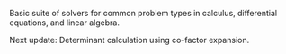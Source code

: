 Basic suite of solvers for common problem types in calculus, differential equations, and linear algebra. 

Next update: Determinant calculation using co-factor expansion. 
